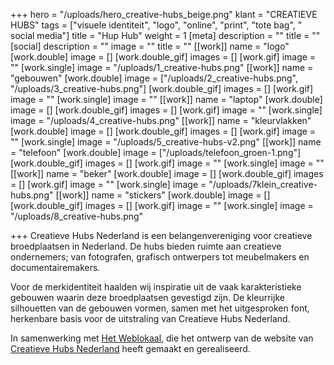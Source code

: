 +++
hero = "/uploads/hero_creative-hubs_beige.png"
klant = "CREATIEVE HUBS"
tags = ["visuele identiteit", "logo", "online", "print", "tote bag", " social media"]
title = "Hup Hub"
weight = 1
[meta]
description = ""
title = ""
[social]
description = ""
image = ""
title = ""
[[work]]
name = "logo"
[work.double]
image = []
[work.double_gif]
images = []
[work.gif]
image = ""
[work.single]
image = "/uploads/1_creative-hubs.png"
[[work]]
name = "gebouwen"
[work.double]
image = ["/uploads/2_creative-hubs.png", "/uploads/3_creative-hubs.png"]
[work.double_gif]
images = []
[work.gif]
image = ""
[work.single]
image = ""
[[work]]
name = "laptop"
[work.double]
image = []
[work.double_gif]
images = []
[work.gif]
image = ""
[work.single]
image = "/uploads/4_creative-hubs.png"
[[work]]
name = "kleurvlakken"
[work.double]
image = []
[work.double_gif]
images = []
[work.gif]
image = ""
[work.single]
image = "/uploads/5_creative-hubs-v2.png"
[[work]]
name = "telefoon"
[work.double]
image = ["/uploads/telefoon_groen-1.png"]
[work.double_gif]
images = []
[work.gif]
image = ""
[work.single]
image = ""
[[work]]
name = "beker"
[work.double]
image = []
[work.double_gif]
images = []
[work.gif]
image = ""
[work.single]
image = "/uploads/7klein_creative-hubs.png"
[[work]]
name = "stickers"
[work.double]
image = []
[work.double_gif]
images = []
[work.gif]
image = ""
[work.single]
image = "/uploads/8_creative-hubs.png"

+++
Creatieve Hubs Nederland is een belangenvereniging voor creatieve broedplaatsen in Nederland. De hubs bieden ruimte aan creatieve ondernemers; van fotografen, grafisch ontwerpers tot meubelmakers en documentairemakers.

Voor de merkidentiteit haalden wij inspiratie uit de vaak karakteristieke gebouwen waarin deze broedplaatsen gevestigd zijn. De kleurrijke silhouetten van de gebouwen vormen, samen met het uitgesproken font, herkenbare basis voor de uitstraling van Creatieve Hubs Nederland.

In samenwerking met [Het Weblokaal](https://www.hetweblokaal.nl), die het ontwerp van de website van [Creatieve Hubs Nederland](https://creatievehubs.nl) heeft gemaakt en gerealiseerd.